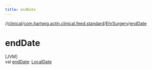 ```yaml
---
title: endDate
---
```

//[clinical](../../../index.html)/[com.hartwig.actin.clinical.feed.standard](../index.html)/[EhrSurgery](index.html)/[endDate](end-date.html)



# endDate



[JVM]\
val [endDate](end-date.html): [LocalDate](https://docs.oracle.com/javase/8/docs/api/java/time/LocalDate.html)




